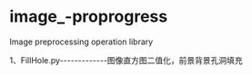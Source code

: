 # image_-proprogress
Image preprocessing operation library

1、FillHole.py-------------图像直方图二值化，前景背景孔洞填充


